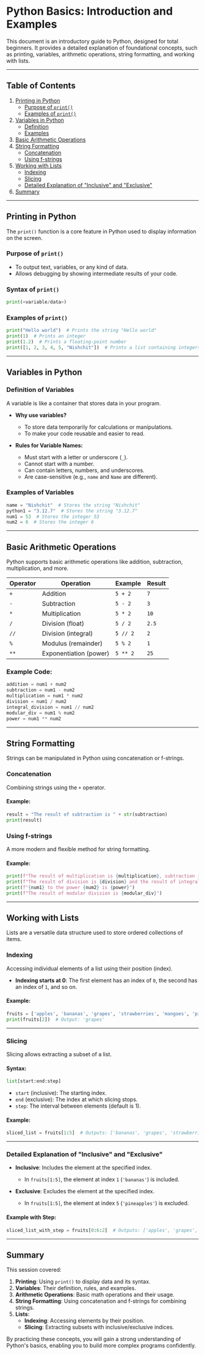 # Python Basics: Introduction and Examples  

This document is an introductory guide to Python, designed for total beginners. It provides a detailed explanation of foundational concepts, such as printing, variables, arithmetic operations, string formatting, and working with lists.  

---

## Table of Contents  
1. [Printing in Python](#printing-in-python)  
   - [Purpose of `print()`](#purpose-of-print)  
   - [Examples of `print()`](#examples-of-print)  
2. [Variables in Python](#variables-in-python)  
   - [Definition](#definition-of-variables)  
   - [Examples](#examples-of-variables)  
3. [Basic Arithmetic Operations](#basic-arithmetic-operations)  
4. [String Formatting](#string-formatting)  
   - [Concatenation](#concatenation)  
   - [Using f-strings](#using-f-strings)  
5. [Working with Lists](#working-with-lists)  
   - [Indexing](#indexing)  
   - [Slicing](#slicing)  
   - [Detailed Explanation of "Inclusive" and "Exclusive"](#detailed-explanation-of-inclusive-and-exclusive)  
6. [Summary](#summary)  

---

## Printing in Python  

The `print()` function is a core feature in Python used to display information on the screen.  

### Purpose of `print()`  
- To output text, variables, or any kind of data.  
- Allows debugging by showing intermediate results of your code.  

### Syntax of `print()`  
```python  
print(<variable/data>)  
```  

### Examples of `print()`  
```python  
print("Hello world")  # Prints the string "Hello world"  
print(1)  # Prints an integer  
print(1.2)  # Prints a floating-point number  
print([1, 2, 3, 4, 5, "Nishchit"])  # Prints a list containing integers and a string  
```  

---

## Variables in Python  

### Definition of Variables  
A variable is like a container that stores data in your program.  

- **Why use variables?**  
   - To store data temporarily for calculations or manipulations.  
   - To make your code reusable and easier to read.  

- **Rules for Variable Names:**  
   - Must start with a letter or underscore (`_`).  
   - Cannot start with a number.  
   - Can contain letters, numbers, and underscores.  
   - Are case-sensitive (e.g., `name` and `Name` are different).  

### Examples of Variables  
```python  
name = "Nishchit"  # Stores the string "Nishchit"  
python1 = "3.12.7"  # Stores the string "3.12.7"  
num1 = 53  # Stores the integer 53  
num2 = 6  # Stores the integer 6  
```  

---

## Basic Arithmetic Operations  

Python supports basic arithmetic operations like addition, subtraction, multiplication, and more.  

| Operator | Operation            | Example          | Result |  
|----------|-----------------------|------------------|--------|  
| `+`      | Addition              | `5 + 2`          | `7`    |  
| `-`      | Subtraction           | `5 - 2`          | `3`    |  
| `*`      | Multiplication        | `5 * 2`          | `10`   |  
| `/`      | Division (float)      | `5 / 2`          | `2.5`  |  
| `//`     | Division (integral)   | `5 // 2`         | `2`    |  
| `%`      | Modulus (remainder)   | `5 % 2`          | `1`    |  
| `**`     | Exponentiation (power)| `5 ** 2`         | `25`   |  

### Example Code:  
```python  
addition = num1 + num2  
subtraction = num1 - num2  
multiplication = num1 * num2  
division = num1 / num2  
integral_division = num1 // num2  
modular_div = num1 % num2  
power = num1 ** num2  
```  

---

## String Formatting  

Strings can be manipulated in Python using concatenation or f-strings.  

### Concatenation  
Combining strings using the `+` operator.  

#### Example:  
```python  
result = "The result of subtraction is " + str(subtraction)  
print(result)  
```  

### Using f-strings  
A more modern and flexible method for string formatting.  

#### Example:  
```python  
print(f"The result of multiplication is {multiplication}, subtraction is {subtraction}")  
print(f"The result of division is {division} and the result of integral division is {integral_division}")  
print(f"{num1} to the power {num2} is {power}")  
print(f"The result of modular division is {modular_div}")  
```  

---

## Working with Lists  

Lists are a versatile data structure used to store ordered collections of items.  

### Indexing  
Accessing individual elements of a list using their position (index).  

- **Indexing starts at 0**: The first element has an index of `0`, the second has an index of `1`, and so on.  

#### Example:  
```python  
fruits = ['apples', 'bananas', 'grapes', 'strawberries', 'mangoes', 'pineapples']  
print(fruits[2])  # Output: 'grapes'  
```  

---

### Slicing  

Slicing allows extracting a subset of a list.  

#### Syntax:  
```python  
list[start:end:step]  
```  
- `start` (inclusive): The starting index.  
- `end` (exclusive): The index at which slicing stops.  
- `step`: The interval between elements (default is 1).  

#### Example:  
```python  
sliced_list = fruits[1:5]  # Outputs: ['bananas', 'grapes', 'strawberries', 'mangoes']  
```  

---

### Detailed Explanation of "Inclusive" and "Exclusive"  

- **Inclusive**: Includes the element at the specified index.  
  - In `fruits[1:5]`, the element at index `1` (`'bananas'`) is included.  

- **Exclusive**: Excludes the element at the specified index.  
  - In `fruits[1:5]`, the element at index `5` (`'pineapples'`) is excluded.  

#### Example with Step:  
```python  
sliced_list_with_step = fruits[0:6:2]  # Outputs: ['apples', 'grapes', 'mangoes']  
```  

---

## Summary  

This session covered:  
1. **Printing**: Using `print()` to display data and its syntax.  
2. **Variables**: Their definition, rules, and examples.  
3. **Arithmetic Operations**: Basic math operations and their usage.  
4. **String Formatting**: Using concatenation and f-strings for combining strings.  
5. **Lists**:  
   - **Indexing**: Accessing elements by their position.  
   - **Slicing**: Extracting subsets with inclusive/exclusive indices.  

By practicing these concepts, you will gain a strong understanding of Python's basics, enabling you to build more complex programs confidently.